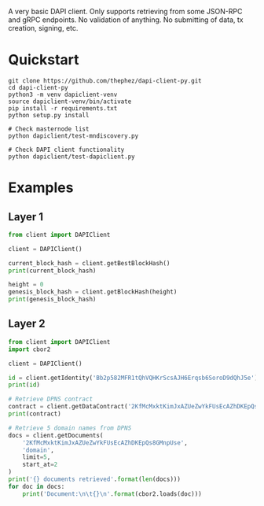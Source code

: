 A very basic DAPI client. Only supports retrieving from some JSON-RPC and gRPC
endpoints. No validation of anything. No submitting of data, tx creation,
signing, etc.

# Quickstart


```
git clone https://github.com/thephez/dapi-client-py.git
cd dapi-client-py
python3 -m venv dapiclient-venv
source dapiclient-venv/bin/activate
pip install -r requirements.txt
python setup.py install

# Check masternode list
python dapiclient/test-mndiscovery.py

# Check DAPI client functionality
python dapiclient/test-dapiclient.py
```

# Examples


## Layer 1

```python
from client import DAPIClient

client = DAPIClient()

current_block_hash = client.getBestBlockHash()
print(current_block_hash)

height = 0
genesis_block_hash = client.getBlockHash(height)
print(genesis_block_hash)
```


## Layer 2

```python
from client import DAPIClient
import cbor2

client = DAPIClient()

id = client.getIdentity('Bb2p582MFR1tQhVQHKrScsAJH6Erqsb6SoroD9dQhJ5e')
print(id)

# Retrieve DPNS contract
contract = client.getDataContract('2KfMcMxktKimJxAZUeZwYkFUsEcAZhDKEpQs8GMnpUse')
print(contract)

# Retrieve 5 domain names from DPNS
docs = client.getDocuments(
    '2KfMcMxktKimJxAZUeZwYkFUsEcAZhDKEpQs8GMnpUse',
    'domain',
    limit=5,
    start_at=2
)
print('{} documents retrieved'.format(len(docs)))
for doc in docs:
    print('Document:\n\t{}\n'.format(cbor2.loads(doc)))
```
